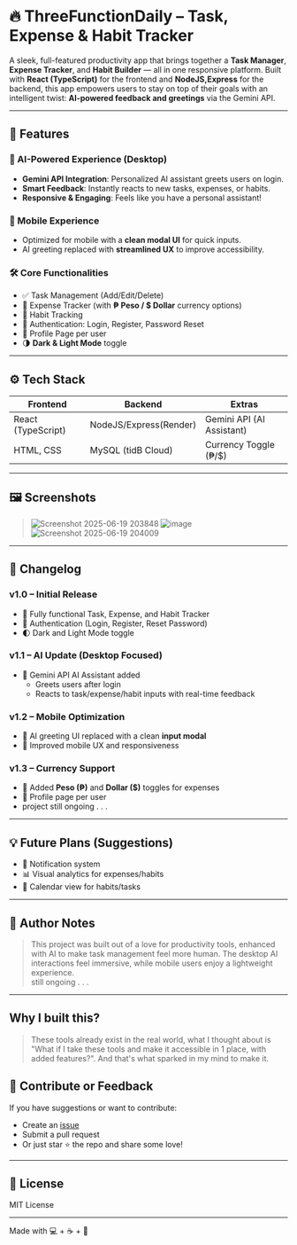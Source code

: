 # 🔥 ThreeFunctionDaily – Task, Expense & Habit Tracker

A sleek, full-featured productivity app that brings together a **Task Manager**, **Expense Tracker**, and **Habit Builder** — all in one responsive platform. Built with **React (TypeScript)** for the frontend and **NodeJS,Express** for the backend, this app empowers users to stay on top of their goals with an intelligent twist: **AI-powered feedback and greetings** via the Gemini API.

---

## 🚀 Features

### 🧠 AI-Powered Experience (Desktop)
- **Gemini API Integration**: Personalized AI assistant greets users on login.
- **Smart Feedback**: Instantly reacts to new tasks, expenses, or habits.
- **Responsive & Engaging**: Feels like you have a personal assistant!

### 📱 Mobile Experience
- Optimized for mobile with a **clean modal UI** for quick inputs.
- AI greeting replaced with **streamlined UX** to improve accessibility.

### 🛠 Core Functionalities
- ✅ Task Management (Add/Edit/Delete)
- 💸 Expense Tracker (with **₱ Peso / $ Dollar** currency options)
- 📆 Habit Tracking
- 🔐 Authentication: Login, Register, Password Reset
- 👤 Profile Page per user
- 🌗 **Dark & Light Mode** toggle

---

## ⚙️ Tech Stack

| Frontend         | Backend       | Extras                |
|------------------|---------------|------------------------|
| React (TypeScript) | NodeJS/Express(Render) | Gemini API (AI Assistant) |
| HTML, CSS        | MySQL (tidB Cloud)| Currency Toggle (₱/$) |

---

## 🖼️ Screenshots

> ![Screenshot 2025-06-19 203848](https://github.com/user-attachments/assets/23ee81e6-e656-449b-b336-540440813339)
  ![image](https://github.com/user-attachments/assets/f4081f2c-a1f1-460a-a3cf-5a7328ed242e)
  ![Screenshot 2025-06-19 204009](https://github.com/user-attachments/assets/693585cb-12cf-493b-8cc9-80d56ff4af04)

---

## 📓 Changelog

### v1.0 – Initial Release
- 🎉 Fully functional Task, Expense, and Habit Tracker
- 🔐 Authentication (Login, Register, Reset Password)
- 🌓 Dark and Light Mode toggle

### v1.1 – AI Update (Desktop Focused)
- 🤖 Gemini API AI Assistant added
  - Greets users after login
  - Reacts to task/expense/habit inputs with real-time feedback

### v1.2 – Mobile Optimization
- 📱 AI greeting UI replaced with a clean **input modal**
- 🧭 Improved mobile UX and responsiveness

### v1.3 – Currency Support
- 💱 Added **Peso (₱)** and **Dollar ($)** toggles for expenses
- 👤 Profile page per user
- project still ongoing . . .
---

## 💡 Future Plans (Suggestions)
- 🔔 Notification system
- 📊 Visual analytics for expenses/habits
- 📆 Calendar view for habits/tasks

---

## 🧠 Author Notes

> This project was built out of a love for productivity tools, enhanced with AI to make task management feel more human. The desktop AI interactions feel immersive, while mobile users enjoy a lightweight experience.  
> still ongoing . . .

---

## Why I built this?
> These tools already exist in the real world, what I thought about is "What if I take these tools and make it accessible in 1 place, with added features?". And that's what sparked in my mind to make it.

## 📩 Contribute or Feedback

If you have suggestions or want to contribute:
- Create an [issue](https://github.com/three-functiondaily-frontend/issues)
- Submit a pull request
- Or just star ⭐ the repo and share some love!

---

## 📝 License

MIT License

---

Made with 💻 + ☕ + 🤖  
